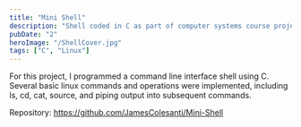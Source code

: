 ```yaml
---
title: "Mini Shell"
description: "Shell coded in C as part of computer systems course project"
pubDate: "2"
heroImage: "/ShellCover.jpg"
tags: ["C", "Linux"]
---
```


For this project, I programmed a command line interface shell using C. Several basic linux commands and operations were implemented, including ls, cd, cat, source, and piping output into subsequent commands.

Repository: https://github.com/JamesColesanti/Mini-Shell